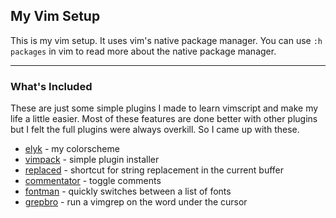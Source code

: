 ## My Vim Setup

This is my vim setup. It uses vim's native package manager.
You can use ```:h packages``` in vim to read more about the native package manager.

---
### What's Included

These are just some simple plugins I made to learn vimscript and make my life a little easier. 
Most of these features are done better with other plugins but I felt the full plugins 
were always overkill. So I came up with these.

* [elyk][2] - my colorscheme
* [vimpack][3] - simple plugin installer
* [replaced][4] - shortcut for string replacement in the current buffer
* [commentator][6] - toggle comments
* [fontman][7] - quickly switches between a list of fonts
* [grepbro][8] - run a vimgrep on the word under the cursor

[2]: https://github.com/thisiskyle/vim/tree/master/pack/my_pack/opt/elyk
[3]: https://github.com/thisiskyle/vim/tree/master/pack/my_pack/opt/vimpack
[4]: https://github.com/thisiskyle/vim/tree/master/pack/my_pack/opt/replaced
[6]: https://github.com/thisiskyle/vim/tree/master/pack/my_pack/opt/commentator
[7]: https://github.com/thisiskyle/vim/tree/master/pack/my_pack/opt/fontman
[8]: https://github.com/thisiskyle/vim/tree/master/pack/my_pack/opt/grepbro
